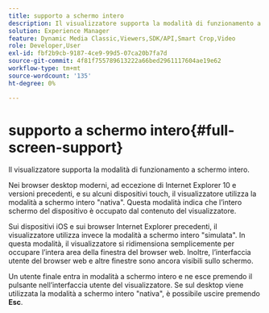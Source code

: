 ```yaml
---
title: supporto a schermo intero
description: Il visualizzatore supporta la modalità di funzionamento a schermo intero.
solution: Experience Manager
feature: Dynamic Media Classic,Viewers,SDK/API,Smart Crop,Video
role: Developer,User
exl-id: fbf2b9cb-9187-4ce9-99d5-07ca20b7fa7d
source-git-commit: 4f81f755789613222a66bed2961117604ae19e62
workflow-type: tm+mt
source-wordcount: '135'
ht-degree: 0%

---
```


# supporto a schermo intero{#full-screen-support}

Il visualizzatore supporta la modalità di funzionamento a schermo intero.

Nei browser desktop moderni, ad eccezione di Internet Explorer 10 e versioni precedenti, e su alcuni dispositivi touch, il visualizzatore utilizza la modalità a schermo intero &quot;nativa&quot;. Questa modalità indica che l’intero schermo del dispositivo è occupato dal contenuto del visualizzatore.

Sui dispositivi iOS e sui browser Internet Explorer precedenti, il visualizzatore utilizza invece la modalità a schermo intero &quot;simulata&quot;. In questa modalità, il visualizzatore si ridimensiona semplicemente per occupare l’intera area della finestra del browser web. Inoltre, l’interfaccia utente del browser web e altre finestre sono ancora visibili sullo schermo.

Un utente finale entra in modalità a schermo intero e ne esce premendo il pulsante nell’interfaccia utente del visualizzatore. Se sul desktop viene utilizzata la modalità a schermo intero &quot;nativa&quot;, è possibile uscire premendo **Esc**.
